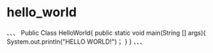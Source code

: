 # hello_world
、、、
Public Class HelloWorld{
      public static void main(String [] args){
            System.out.println("HELLO WORLD!")；
      }
}
、、、
